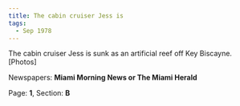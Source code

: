 ```yaml
---  
title: The cabin cruiser Jess is  
tags:  
  - Sep 1978  
---  
```

  
The cabin cruiser Jess is sunk as an artificial reef off Key Biscayne. [Photos]  
  
Newspapers: **Miami Morning News or The Miami Herald**  
  
Page: **1**, Section: **B** 
